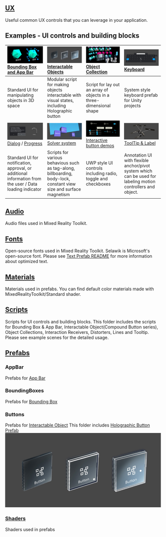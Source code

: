 ## [UX]()

Useful common UX controls that you can leverage in your application.

## Examples - UI controls and building blocks
|  [![Bounding Box and App Bar](/External/ReadMeImages/MRTK_AppBar_BoundingBox.jpg)](/Assets/MixedRealityToolkit-Examples/UX/Readme/README_BoundingBoxGizmoExample.md) [Bounding Box and App Bar](/Assets/MixedRealityToolkit-Examples/UX/Readme/README_BoundingBoxGizmoExample.md) | [![Interactable Objects](/External/ReadMeImages/MRTK_InteractableObject_HolographicButton.jpg)](/Assets/MixedRealityToolkit-Examples/UX/Readme/README_InteractableObjectExample.md) [Interactable Objects](/Assets/MixedRealityToolkit-Examples/UX/Readme/README_InteractableObjectExample.md) | [![Object Collection](/External/ReadMeImages/MRTK_ObjectCollection.jpg)](/Assets/MixedRealityToolkit-Examples/UX/Readme/README_ObjectCollection.md) [Object Collection](/Assets/MixedRealityToolkit-Examples/UX/Readme/README_ObjectCollection.md) |[![Keyboard](/External/ReadMeImages/MRTK_Keyboard.jpg)](/Assets/MixedRealityToolkit-Examples) [Keyboard](/Assets/MixedRealityToolkit-Examples) |
|:--- | :--- | :--- | :--- |
| Standard UI for manipulating objects in 3D space | Modular script for making objects interactable with visual states, including Holographic button  | Script for lay out an array of objects in a three-dimensional shape | System style keyboard prefab for Unity projects |  
| ![Dialog and Progress](/External/ReadMeImages/MRTK_DialogProgress.jpg) [Dialog](https://github.com/Microsoft/MixedRealityToolkit-Unity/blob/Dev_Working_Branch/Assets/MixedRealityToolkit-Examples/UX/Readme/README_DialogsExample.md) / [Progress](https://github.com/Microsoft/MixedRealityToolkit-Unity/blob/Dev_Working_Branch/Assets/MixedRealityToolkit-Examples/UX/Readme/README_ProgressExample.md) | [![Solver system](/External/ReadMeImages/MRTK_SolverSystem.jpg)](/Assets/MixedRealityToolkit-Examples/Utilities/Readme/README_SolverSystem.md) [Solver system](/Assets/MixedRealityToolkit-Examples/Utilities/Readme/README_SolverSystem.md) | [![Interactive button demos](/External/ReadMeImages/MRTK_InteractiveButtons.jpg)](/Assets/MixedRealityToolkit-Examples/UX/Readme/README_InteractiveButtonComponents.md) [Interactive button demos](/Assets/MixedRealityToolkit-Examples/UX/Readme/README_InteractiveButtonComponents.md) | [![ToolTip & Label](/External/ReadMeImages/MRTK_Tooltip.jpg)](https://github.com/Microsoft/MixedRealityToolkit-Unity/blob/Dev_Working_Branch/Assets/MixedRealityToolkit-Examples/UX/Readme/README_TooltipExample.md) [ToolTip & Label](https://github.com/Microsoft/MixedRealityToolkit-Unity/blob/Dev_Working_Branch/Assets/MixedRealityToolkit-Examples/UX/Readme/README_TooltipExample.md) |
| Standard UI for notification, approval, or additional information from the user / Data loading indicator | Scripts for various behavious such as tag-along, billboarding, body-lock, constant view size and surface magnetism  | UWP style UI controls including radio, toggle and checkboxes | Annotation UI with flexible anchor/pivot system which can be used for labeling motion controllers and object. | 


## [Audio](Audio)
Audio files used in Mixed Reality Toolkit.

## [Fonts](Fonts)
Open-source fonts used in Mixed Reality Toolkit. Selawik is Microsoft's open-source font. Please see [Text Prefab README](/Assets/MixedRealityToolkit/UX/README_TextPrefab.md) for more information about optimized text.

## [Materials](Materials)
Materials used in prefabs. You can find default color materials made with MixedRealityToolkit/Standard shader.

## [Scripts](Scripts)
Scripts for UI controls and building blocks. This folder includes the scripts for Bounding Box & App Bar, Interactable Object(Compound Button series), Object Collections, Interaction Receivers, Distorters, Lines and Tooltip. Please see example scenes for the detailed usage.

## [Prefabs](Prefabs)
### AppBar
Prefabs for [App Bar](/Assets/MixedRealityToolkit-Examples/UX/Readme/README_BoundingBoxGizmoExample.md)
### BoundingBoxes
Prefabs for [Bounding Box](/Assets/MixedRealityToolkit-Examples/UX/Readme/README_BoundingBoxGizmoExample.md)
### Buttons
Prefabs for [Interactable Object](/Assets/MixedRealityToolkit-Examples/UX/Readme/README_InteractableObjectExample.md)
This folder includes [Holographic Button Prefab](/Assets/MixedRealityToolkit/UX/Prefabs/Buttons/HolographicButton.prefab)
![Holographic Button](/External/ReadMeImages/MRTK_InteractableObject_HolographicButton.jpg)
### [Shaders](Shaders)
Shaders used in prefabs
